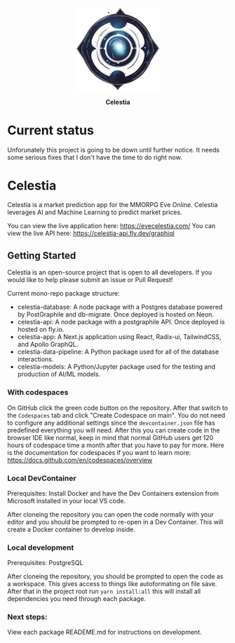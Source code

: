 
<div align="center">
  <p>
    <img alt="Logo" src="celestia-logo.png" width="192">
  </p>
  <p>
    <b>Celestia</b>
  </p>
  </p>
</div>

# Current status

Unforunately this project is going to be down until further notice. It needs some serious fixes that I don't have the time to do right now.

# Celestia

Celestia is a market prediction app for the MMORPG Eve Online.
Celestia leverages AI and Machine Learning to predict market prices.

You can view the live application here: https://evecelestia.com/
You can view the live API here: https://celestia-api.fly.dev/graphiql

## Getting Started
Celestia is an open-source project that is open to all developers. If you would like to help please submit an issue or Pull Request!

Current mono-repo package structure:
- celestia-database: A node package with a Postgres database powered by PostGraphile and db-migrate. Once deployed is hosted on Neon.
- celestia-api: A node package with a postgraphile API. Once deployed is hosted on fly.io.
- celestia-app: A Next.js application using React, Radix-ui, TailwindCSS, and Apollo GraphQL.
- celestia-data-pipeline: A Python package used for all of the database interactions.
- celestia-models: A Python/Jupyter package used for the testing and production of AI/ML models.

### With codespaces
On GitHub click the green code button on the repository. After that switch to the `Codespaces` tab and click "Create Codespace on main". You do not need to configure any additional settings since the `devcontainer.json` file has predefined everything you will need. After this you can create code in the browser IDE like normal, keep in mind that normal GitHub users get 120 hours of codespace time a month after that you have to pay for more. Here is the documentation for codespaces if you want to learn more:
https://docs.github.com/en/codespaces/overview

### Local DevContainer
Prerequisites: Install Docker and have the Dev Containers extension from Microsoft installed in your local VS code.

After cloneing the repository you can open the code normally with your editor and you should be prompted to re-open in a Dev Container. This will create a Docker container to develop inside.

### Local development
Prerequisites: PostgreSQL

After cloneing the repository, you should be prompted to open the code as a workspace. This gives access to things like autoformating on file save. After that in the project root run `yarn install:all` this will install all dependencies you need through each package.

### Next steps:
View each package READEME.md for instructions on development.
